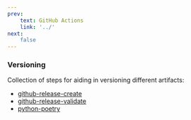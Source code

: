 ```yaml
---
prev:
    text: GitHub Actions
    link: '../'
next:
    false
---
```

### Versioning

Collection of steps for aiding in versioning different artifacts:

+ [github-release-create](./github-release-create/)
+ [github-release-validate](./github-release-validate/)
+ [python-poetry](./python-poetry/)
